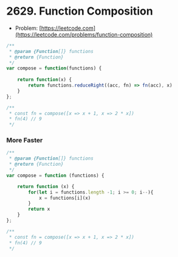 # 2629. Function Composition

- Problem: [https://leetcode.com](https://leetcode.com/problems/function-composition)

```javascript
/**
 * @param {Function[]} functions
 * @return {Function}
 */
var compose = function(functions) {
    
    return function(x) {
        return functions.reduceRight((acc, fn) => fn(acc), x)
    }
};

/**
 * const fn = compose([x => x + 1, x => 2 * x])
 * fn(4) // 9
 */
```

### More Faster

```javascript
/**
 * @param {Function[]} functions
 * @return {Function}
 */
var compose = function (functions) {

    return function (x) {
        for(let i = functions.length -1; i >= 0; i--){
            x = functions[i](x)
        }
        return x
    }
};

/**
 * const fn = compose([x => x + 1, x => 2 * x])
 * fn(4) // 9
 */
```